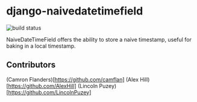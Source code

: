 # django-naivedatetimefield
![build status](https://api.travis-ci.org/camflan/django-naivedatetimefield.svg?branch=master)


NaiveDateTimeField offers the ability to store a naive timestamp, useful for baking in a local timestamp.



## Contributors
(Camron Flanders)[https://github.com/camflan]
(Alex Hill)[https://github.com/AlexHill]
(Lincoln Puzey)[https://github.com/LincolnPuzey]
